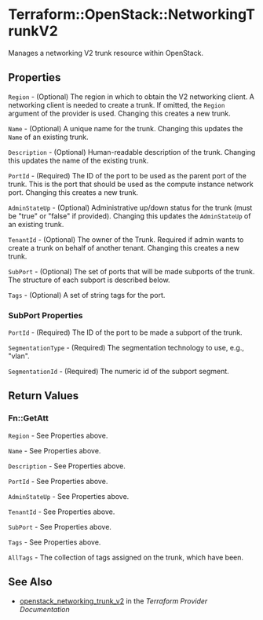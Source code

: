 # Terraform::OpenStack::NetworkingTrunkV2

Manages a networking V2 trunk resource within OpenStack.

## Properties

`Region` - (Optional) The region in which to obtain the V2 networking client.
A networking client is needed to create a trunk. If omitted, the
`Region` argument of the provider is used. Changing this creates a new
trunk.

`Name` - (Optional) A unique name for the trunk. Changing this
updates the `Name` of an existing trunk.

`Description` - (Optional) Human-readable description of the trunk. Changing this
updates the name of the existing trunk.

`PortId` - (Required) The ID of the port to be used as the parent port of the
trunk. This is the port that should be used as the compute instance network
port. Changing this creates a new trunk.

`AdminStateUp` - (Optional) Administrative up/down status for the trunk
(must be "true" or "false" if provided). Changing this updates the
`AdminStateUp` of an existing trunk.

`TenantId` - (Optional) The owner of the Trunk. Required if admin wants
to create a trunk on behalf of another tenant. Changing this creates a new trunk.

`SubPort` - (Optional) The set of ports that will be made subports of the trunk.
The structure of each subport is described below.

`Tags` - (Optional) A set of string tags for the port.

### SubPort Properties

`PortId` - (Required) The ID of the port to be made a subport of the trunk.

`SegmentationType` - (Required) The segmentation technology to use, e.g., "vlan".

`SegmentationId` - (Required) The numeric id of the subport segment.


## Return Values

### Fn::GetAtt

`Region` - See Properties above.

`Name` - See Properties above.

`Description` - See Properties above.

`PortId` - See Properties above.

`AdminStateUp` - See Properties above.

`TenantId` - See Properties above.

`SubPort` - See Properties above.

`Tags` - See Properties above.

`AllTags` - The collection of tags assigned on the trunk, which have been.

## See Also

* [openstack_networking_trunk_v2](https://www.terraform.io/docs/providers/openstack/r/networking_trunk_v2.html) in the _Terraform Provider Documentation_